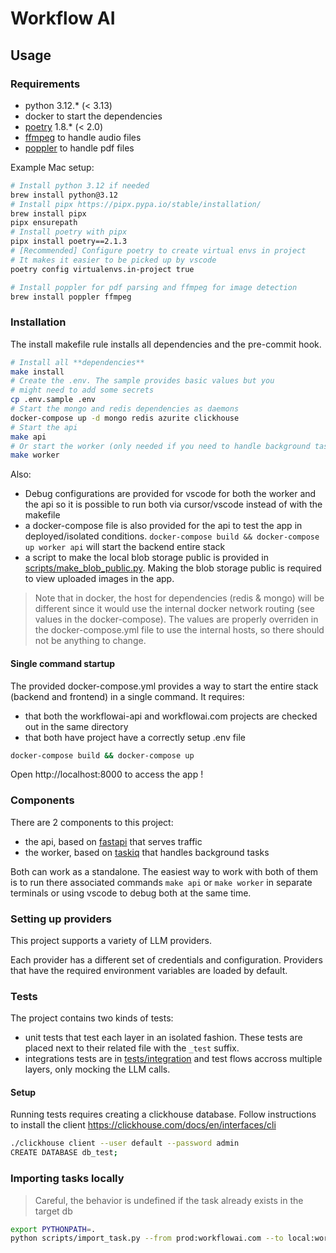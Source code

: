 # Workflow AI

## Usage

### Requirements

- python 3.12.\* (< 3.13)
- docker to start the dependencies
- [poetry](https://python-poetry.org/) 1.8.\* (< 2.0)
- [ffmpeg](https://ffmpeg.org/ffmpeg.html) to handle audio files
- [poppler](https://poppler.freedesktop.org/) to handle pdf files

Example Mac setup:

```sh
# Install python 3.12 if needed
brew install python@3.12
# Install pipx https://pipx.pypa.io/stable/installation/
brew install pipx
pipx ensurepath
# Install poetry with pipx
pipx install poetry==2.1.3
# [Recommended] Configure poetry to create virtual envs in project
# It makes it easier to be picked up by vscode
poetry config virtualenvs.in-project true

# Install poppler for pdf parsing and ffmpeg for image detection
brew install poppler ffmpeg
```

### Installation

The install makefile rule installs all dependencies and the pre-commit hook.

```sh
# Install all **dependencies**
make install
# Create the .env. The sample provides basic values but you
# might need to add some secrets
cp .env.sample .env
# Start the mongo and redis dependencies as daemons
docker-compose up -d mongo redis azurite clickhouse
# Start the api
make api
# Or start the worker (only needed if you need to handle background tasks)
make worker
```

Also:

- Debug configurations are provided for vscode for both the worker and the api so it is possible to
  run both via cursor/vscode instead of with the makefile
- a docker-compose file is also provided for the api to test the app in
  deployed/isolated conditions. `docker-compose build && docker-compose up worker api` will start the backend entire stack
- a script to make the local blob storage public is provided in [scripts/make_blob_public.py](./scripts/make_blob_public.py). Making the blob storage public is required to view uploaded images
  in the app.

> Note that in docker, the host for dependencies (redis & mongo) will be different
> since it would use the internal docker network routing (see values in the
> docker-compose). The values are properly overriden in the docker-compose.yml file
> to use the internal hosts, so there should not be anything to change.

#### Single command startup

The provided docker-compose.yml provides a way to start the entire stack (backend and frontend) in a
single command.
It requires:

- that both the workflowai-api and workflowai.com projects are checked out in the same directory
- that both have project have a correctly setup .env file

```sh
docker-compose build && docker-compose up
```

Open http://localhost:8000 to access the app !

### Components

There are 2 components to this project:

- the api, based on [fastapi](https://fastapi.tiangolo.com/) that serves traffic
- the worker, based on [taskiq](https://taskiq-python.github.io/) that handles background tasks

Both can work as a standalone. The easiest way to work with both of them is to
run there associated commands `make api` or `make worker` in separate terminals or
using vscode to debug both at the same time.

### Setting up providers

This project supports a variety of LLM providers.

Each provider has a different set of credentials and configuration. Providers that have the required environment
variables are loaded by default.

### Tests

The project contains two kinds of tests:

- unit tests that test each layer in an isolated fashion. These tests are placed next to
  their related file with the `_test` suffix.
- integrations tests are in [tests/integration](./api/tests/integration) and test flows
  accross multiple layers, only mocking the LLM calls.

#### Setup

Running tests requires creating a clickhouse database.
Follow instructions to install the client https://clickhouse.com/docs/en/interfaces/cli

```sh
./clickhouse client --user default --password admin
CREATE DATABASE db_test;
```

### Importing tasks locally

> Careful, the behavior is undefined if the task already exists in the target db

```sh
export PYTHONPATH=.
python scripts/import_task.py --from prod:workflowai.com --to local:workflowai.com describe-images-with-context
```
